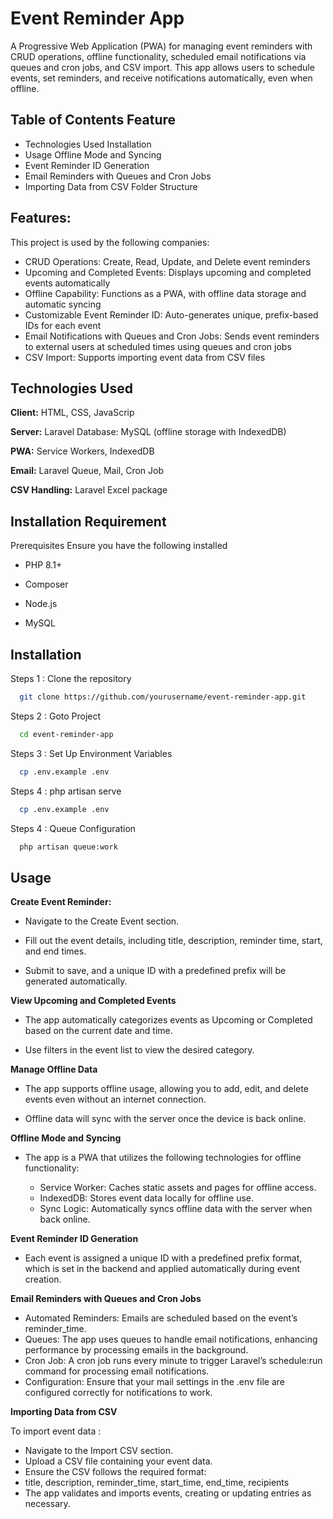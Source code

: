 
# Event Reminder App

A Progressive Web Application (PWA) for managing event reminders with CRUD operations, offline functionality, scheduled email notifications via queues and cron jobs, and CSV import. This app allows users to schedule events, set reminders, and receive notifications automatically, even when offline.




## Table of Contents Feature

- Technologies Used Installation
- Usage Offline Mode and Syncing
- Event Reminder ID Generation
- Email Reminders with Queues and Cron Jobs
- Importing Data from CSV Folder Structure




## Features:

This project is used by the following companies:

- CRUD Operations: Create, Read, Update, and Delete event reminders
- Upcoming and Completed Events: Displays upcoming and completed events automatically
- Offline Capability: Functions as a PWA, with offline data storage and automatic syncing
-  Customizable Event Reminder ID: Auto-generates unique, prefix-based IDs for each event
- Email Notifications with Queues and Cron Jobs: Sends event reminders to external users at scheduled times using queues and cron jobs
- CSV Import: Supports importing event data from CSV files


## Technologies Used



**Client:** HTML, CSS, JavaScrip

**Server:** Laravel Database: MySQL (offline storage with IndexedDB)

**PWA:** Service Workers, IndexedDB

**Email:** Laravel Queue, Mail, Cron Job

**CSV Handling:**  Laravel Excel package


## Installation Requirement

Prerequisites Ensure you have the following installed

- PHP 8.1+

- Composer 

- Node.js

- MySQL


## Installation

Steps 1 : Clone the repository

```bash
  git clone https://github.com/yourusername/event-reminder-app.git

```


Steps 2 : Goto Project

```bash
  cd event-reminder-app

```

Steps 3 : Set Up Environment Variables

```bash
  cp .env.example .env

```


Steps 4 : php artisan serve

```bash
  cp .env.example .env

```

Steps 4 : Queue Configuration

```bash
  php artisan queue:work

```

    
## Usage

**Create Event Reminder:**

- Navigate to the Create Event section.
- Fill out the event details, including title, description, reminder time, start, and end times.

- Submit to save, and a unique ID with a predefined prefix will be generated automatically.


**View Upcoming and Completed Events**

- The app automatically categorizes events as Upcoming or Completed based on the current   date and time.

- Use filters in the event list to view the desired category.

**Manage Offline Data**

- The app supports offline usage, allowing you to add, edit, and delete events even    without an internet connection.

- Offline data will sync with the server once the device is back online.

**Offline Mode and Syncing**

- The app is a PWA that utilizes the following technologies for offline functionality:

    - Service Worker: Caches static assets and pages for offline access.
    - IndexedDB: Stores event data locally for offline use.
    - Sync Logic: Automatically syncs offline data with the server when back online.

**Event Reminder ID Generation**

- Each event is assigned a unique ID with a predefined prefix format, which is set in the backend and applied automatically during event creation.

**Email Reminders with Queues and Cron Jobs**
- Automated Reminders: Emails are scheduled based on the event’s reminder_time.
- Queues: The app uses queues to handle email notifications, enhancing performance by processing emails in the background.
- Cron Job: A cron job runs every minute to trigger Laravel’s schedule:run command for processing email notifications.
- Configuration: Ensure that your mail settings in the .env file are configured correctly for notifications to work.

**Importing Data from CSV**

To import event data :

- Navigate to the Import CSV section.
- Upload a CSV file containing your event data.
- Ensure the CSV follows the required format:
- title, description, reminder_time, start_time, end_time, recipients
- The app validates and imports events, creating or updating entries as necessary.



